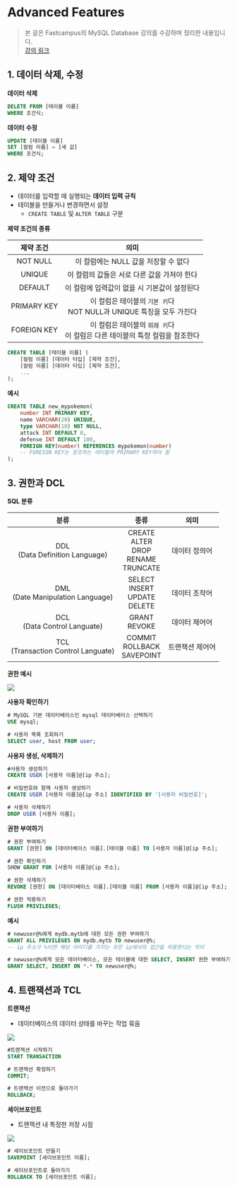 # **Advanced Features**

> 본 글은 Fastcampus의 MySQL Database 강의를 수강하며 정리한 내용입니다.  
> [강의 링크](https://fastcampus.co.kr/data_online_sql)

## **1. 데이터 삭제, 수정**

**데이터 삭제**

```sql
DELETE FROM [테이블 이름]
WHERE 조건식;
```

**데이터 수정**

```sql
UPDATE [테이블 이름]
SET [컬럼 이름] = [새 값]
WHERE 조건식;
```

## **2. 제약 조건**

* 데이터를 입력할 때 실행되는 **데이터 입력 규칙**
* 테이블을 만들거나 변경하면서 설정
	* `CREATE TABLE` 및 `ALTER TABLE` 구문

**제약 조건의 종류**

|제약 조건|의미|
|:--:|:--:|
|NOT NULL|이 컬럼에는 NULL 값을 저장할 수 없다|
|UNIQUE|이 컬럼의 값들은 서로 다른 값을 가져야 한다|
|DEFAULT|이 컬럼에 입력값이 없을 시 기본값이 설정된다|
|PRIMARY KEY|이 컬럼은 테이블의 `기본 키`다<br/>NOT NULL과 UNIQUE 특징을 모두 가진다
|FOREIGN KEY|이 컬럼은 테이블의 `외래 키`다<br/>이 컬럼은 다른 테이블의 특정 컬럼을 참조한다|

```sql
CREATE TABLE [테이블 이름] (
	[컬럼 이름] [데이터 타입] [제약 조건],
	[컬럼 이름] [데이터 타입] [제약 조건],
	...
);
```

**예시**

```sql
CREATE TABLE new_mypokemon(
	number INT PRIMARY KEY,
	name VARCHAR(20) UNIQUE,
	type VARCHAR(10) NOT NULL,
	attack INT DEFAULT 0,
	defense INT DEFAULT 100,
	FOREIGN KEY(number) REFERENCES mypokemon(number)
	-- FOREIGN KEY는 참조하는 테이블의 PRIMARY KEY여야 함
);
```

## **3. 권한과 DCL**

**SQL 분류**

|분류|종류|의미|
|:--:|:--:|:--:|
|DDL<br/>(Data Definition Language)|CREATE<br/>ALTER<br/>DROP<br/>RENAME<br/>TRUNCATE|데이터 정의어|
|DML<br/>(Date Manipulation Language)|SELECT<br/>INSERT<br/>UPDATE<br/>DELETE|데이터 조작어|
|DCL<br/>(Data Control Languate)|GRANT<br/>REVOKE|데이터 제어어|
|TCL<br/>(Transaction Control Languate)|COMMIT<br/>ROLLBACK<br/>SAVEPOINT|트랜잭션 제어어|

**권한 예시**

![](https://images.velog.io/images/dogfootbirdfoot/post/de042249-c5c9-4512-b35a-ab30ede7341b/%E1%84%89%E1%85%B3%E1%84%8F%E1%85%B3%E1%84%85%E1%85%B5%E1%86%AB%E1%84%89%E1%85%A3%E1%86%BA%202022-02-03%20%E1%84%8B%E1%85%A9%E1%84%92%E1%85%AE%204.23.49.png)

**사용자 확인하기**

```sql
# MySQL 기본 데이터베이스인 mysql 데이터베이스 선택하기
USE mysql;

# 사용자 목록 조회하기
SELECT user, host FROM user;
```

**사용자 생성, 삭제하기**

```sql
#사용자 생성하기
CREATE USER [사용자 이름]@[ip 주소];

# 비밀번호와 함께 사용자 생성하기
CREATE USER [사용자 이름]@[ip 주소] IDENTIFIED BY '[사용자 비밀번호]';

# 사용자 삭제하기
DROP USER [사용자 이름];
```

**권한 부여하기**

```sql
# 권한 부여하기
GRANT [권한] ON [데이터베이스 이름].[테이블 이름] TO [사용자 이름]@[ip 주소];

# 권한 확인하기
SHOW GRANT FOR [사용자 이름]@[ip 주소];

# 권한 삭제하기
REVOKE [권한] ON [데이터베이스 이름].[테이블 이름] FROM [사용자 이름]@[ip 주소];

# 권한 적용하기
FLUSH PRIVILEGES;
```

**예시**

```sql
# newuser@%에게 mydb.mytb에 대한 모든 권한 부여하기
GRANT ALL PRIVILEGES ON mydb.mytb TO newuser@%;
-- ip 주소가 %이면 해당 아이디를 가지는 모든 ip에서의 접근을 허용한다는 의미

# newuser@%에게 모든 데이터베이스, 모든 테이블에 대한 SELECT, INSERT 권한 부여하기
GRANT SELECT, INSERT ON *.* TO newuser@%;
```

## **4. 트랜잭션과 TCL**

**트랜잭션**
* 데이터베이스의 데이터 상태를 바꾸는 작업 묶음

![](https://images.velog.io/images/dogfootbirdfoot/post/03bb3f44-c138-4cd2-8e55-f31968afe3cb/%E1%84%89%E1%85%B3%E1%84%8F%E1%85%B3%E1%84%85%E1%85%B5%E1%86%AB%E1%84%89%E1%85%A3%E1%86%BA%202022-02-03%20%E1%84%8B%E1%85%A9%E1%84%92%E1%85%AE%205.18.35.png)

```sql
#트랜잭션 시작하기
START TRANSACTION

# 트랜잭션 확정하기
COMMIT;

# 트랜잭션 이전으로 돌아가기
ROLLBACK;
```

**세이브포인트**
* 트랜잭션 내 특정한 저장 시점

![](https://images.velog.io/images/dogfootbirdfoot/post/deca7720-4321-4a7d-a49f-5c9f805e5016/%E1%84%89%E1%85%B3%E1%84%8F%E1%85%B3%E1%84%85%E1%85%B5%E1%86%AB%E1%84%89%E1%85%A3%E1%86%BA%202022-02-03%20%E1%84%8B%E1%85%A9%E1%84%92%E1%85%AE%205.18.50.png)

```sql
# 세이브포인트 만들기
SAVEPOINT [세이브포인트 이름];

# 세이브포인트로 돌아가기
ROLLBACK TO [세이브포인트 이름];
```
